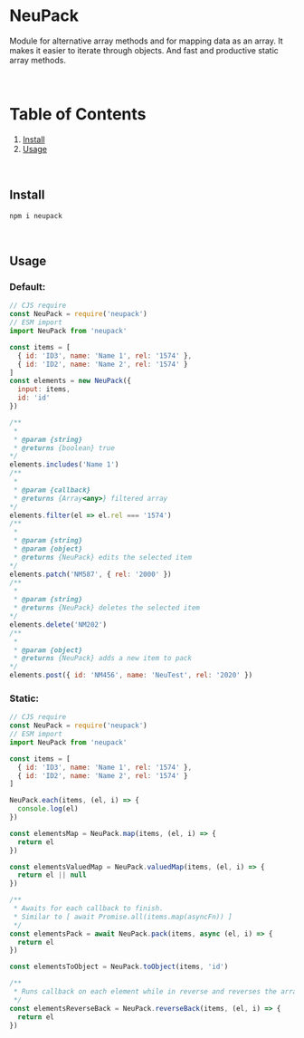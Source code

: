 
# NeuPack

Module for alternative array methods and for mapping data as an array.
It makes it easier to iterate through objects. And fast and productive static array methods.

<br />

# Table of Contents
1. [ Install ](#install) <br />
2. [ Usage ](#examples) <br />

<br />

<a name="install"></a>
## Install

```console
npm i neupack 
```

<br />

<a name="examples"></a>
## Usage


### Default:

```js
// CJS require
const NeuPack = require('neupack')
// ESM import
import NeuPack from 'neupack'

const items = [
  { id: 'ID3', name: 'Name 1', rel: '1574' },
  { id: 'ID2', name: 'Name 2', rel: '1574' }
]
const elements = new NeuPack({
  input: items,
  id: 'id'
})

/** 
 *
 * @param {string}
 * @returns {boolean} true
*/
elements.includes('Name 1')
/** 
 *
 * @param {callback}
 * @returns {Array<any>} filtered array
*/
elements.filter(el => el.rel === '1574')
/** 
 *
 * @param {string}
 * @param {object}
 * @returns {NeuPack} edits the selected item
*/
elements.patch('NM587', { rel: '2000' })
/** 
 *
 * @param {string}
 * @returns {NeuPack} deletes the selected item
*/
elements.delete('NM202')
/** 
 *
 * @param {object}
 * @returns {NeuPack} adds a new item to pack
*/
elements.post({ id: 'NM456', name: 'NeuTest', rel: '2020' })
```


### Static:

```js
// CJS require
const NeuPack = require('neupack')
// ESM import
import NeuPack from 'neupack'

const items = [
  { id: 'ID3', name: 'Name 1', rel: '1574' },
  { id: 'ID2', name: 'Name 2', rel: '1574' }
]

NeuPack.each(items, (el, i) => {
  console.log(el)
})

const elementsMap = NeuPack.map(items, (el, i) => {
  return el
})

const elementsValuedMap = NeuPack.valuedMap(items, (el, i) => {
  return el || null
})

/**
 * Awaits for each callback to finish.
 * Similar to [ await Promise.all(items.map(asyncFn)) ]
 */
const elementsPack = await NeuPack.pack(items, async (el, i) => {
  return el
})

const elementsToObject = NeuPack.toObject(items, 'id')

/**
 * Runs callback on each element while in reverse and reverses the array back on return.
 */
const elementsReverseBack = NeuPack.reverseBack(items, (el, i) => {
  return el
})
```
